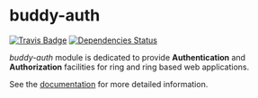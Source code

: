 # buddy-auth

[![Travis Badge](https://img.shields.io/travis/funcool/buddy-auth.svg?style=flat)](https://travis-ci.org/funcool/buddy-auth "Travis Badge")
[![Dependencies Status](http://jarkeeper.com/funcool/buddy-auth/status.svg)](http://jarkeeper.com/funcool/buddy-auth)

*buddy-auth* module is dedicated to provide **Authentication** and **Authorization** facilities
for ring and ring based web applications.

See the [documentation](https://funcool.github.io/buddy-auth/latest/) for more detailed
information.
